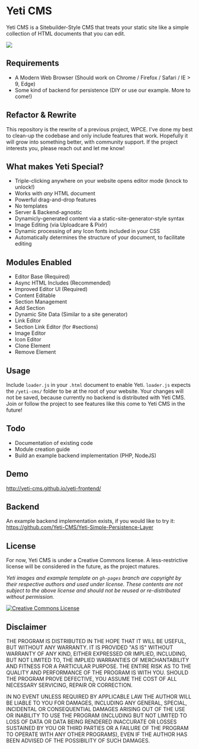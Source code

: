 # Yeti CMS
Yeti CMS is a Sitebuilder-Style CMS that treats your static site like a simple collection of HTML documents that you can edit.

<img style="-webkit-user-select: none; cursor: zoom-in;" src="http://g.recordit.co/iN2JalXJRs.gif">

## Requirements
- A Modern Web Browser (Should work on Chrome / Firefox / Safari / IE > 9, Edge)
- Some kind of backend for persistence (DIY or use our example. More to come!)

## Refactor & Rewrite
This repository is the rewrite of a previous project, WPCE. I've done my best to clean-up the codebase and only include features that work. Hopefully it will grow into something better, with community support. If the project interests you, please reach out and let me know!

## What makes Yeti Special?
- Triple-clicking anywhere on your website opens editor mode (knock to unlock!)
- Works with *any* HTML document
- Powerful drag-and-drop features
- No templates
- Server & Backend-agnostic
- Dynamicly-generated content via a static-site-generator-style syntax
- Image Editing (via Uploadcare & Pixlr)
- Dynamic processing of any Icon fonts included in your CSS
- Automatically determines the structure of your document, to facilitate editing


## Modules Enabled
- Editor Base (Required)
- Async HTML Includes (Recommended)
- Improved Editor UI (Required)
- Content Editable
- Section Management
- Add Section
- Dynamic Site Data (Similar to a site generator)
- Link Editor
- Section Link Editor (for #sections)
- Image Editor
- Icon Editor
- Clone Element
- Remove Element

## Usage
Include `loader.js` in your `.html` document to enable Yeti. `loader.js` expects the `/yeti-cms/` folder to be at the root of your website. Your changes will not be saved, because currently no backend is distributed with Yeti CMS. Join or follow the project to see features like this come to Yeti CMS in the future!

## Todo
- Documentation of existing code
- Module creation guide
- Build an example backend implementation (PHP, NodeJS)

## Demo
<a href="http://yeti-cms.github.io/yeti-frontend/?yedit&editing=true" target="_blank">http://yeti-cms.github.io/yeti-frontend/</a>

## Backend
An example backend implementation exists, if you would like to try it: https://github.com/Yeti-CMS/Yeti-Simple-Persistence-Layer

## License
For now, Yeti CMS is under a Creative Commons license. A less-restrictive license will be considered in the future, as the project matures.

*Yeti images and example template on `gh-pages` branch are copyright by their respective authors and used under license. These contents are not subject to the above license and should not be reused or re-distributed without permission.*

<a rel="license" href="http://creativecommons.org/licenses/by-sa/4.0/"><img alt="Creative Commons License" style="border-width:0" src="https://i.creativecommons.org/l/by-sa/4.0/88x31.png" /></a>


## Disclaimer
THE PROGRAM IS DISTRIBUTED IN THE HOPE THAT IT WILL BE USEFUL, BUT WITHOUT ANY WARRANTY. IT IS PROVIDED "AS IS" WITHOUT WARRANTY OF ANY KIND, EITHER EXPRESSED OR IMPLIED, INCLUDING, BUT NOT LIMITED TO, THE IMPLIED WARRANTIES OF MERCHANTABILITY AND FITNESS FOR A PARTICULAR PURPOSE. THE ENTIRE RISK AS TO THE QUALITY AND PERFORMANCE OF THE PROGRAM IS WITH YOU. SHOULD THE PROGRAM PROVE DEFECTIVE, YOU ASSUME THE COST OF ALL NECESSARY SERVICING, REPAIR OR CORRECTION.

IN NO EVENT UNLESS REQUIRED BY APPLICABLE LAW THE AUTHOR WILL BE LIABLE TO YOU FOR DAMAGES, INCLUDING ANY GENERAL, SPECIAL, INCIDENTAL OR CONSEQUENTIAL DAMAGES ARISING OUT OF THE USE OR INABILITY TO USE THE PROGRAM (INCLUDING BUT NOT LIMITED TO LOSS OF DATA OR DATA BEING RENDERED INACCURATE OR LOSSES SUSTAINED BY YOU OR THIRD PARTIES OR A FAILURE OF THE PROGRAM TO OPERATE WITH ANY OTHER PROGRAMS), EVEN IF THE AUTHOR HAS BEEN ADVISED OF THE POSSIBILITY OF SUCH DAMAGES.

